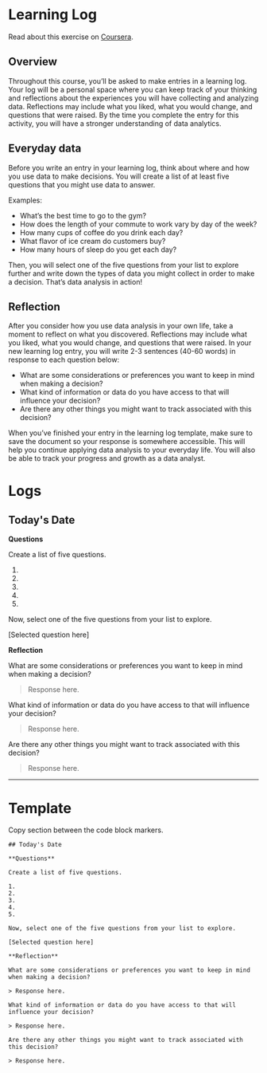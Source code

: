 # Learning Log

Read about this exercise on [Coursera](https://www.coursera.org/learn/foundations-data/supplement/yW748/learning-log-think-about-data-in-daily-life).

## Overview

Throughout this course, you’ll be asked to make entries in a learning log. Your log will be a personal space where you can keep track of your thinking and reflections about the experiences you will have collecting and analyzing data. Reflections may include what you liked, what you would change, and questions that were raised. By the time you complete the entry for this activity, you will have a stronger understanding of data analytics.

## Everyday data

Before you write an entry in your learning log, think about where and how you use data to make decisions. You will create a list of at least five questions that you might use data to answer.

Examples:
- What’s the best time to go to the gym?
- How does the length of your commute to work vary by day of the week?
- How many cups of coffee do you drink each day?
- What flavor of ice cream do customers buy?
- How many hours of sleep do you get each day?  

Then, you will select one of the five questions from your list to explore further and write down the types of data you might collect in order to make a decision. That’s data analysis in action!

## Reflection

After you consider how you use data analysis in your own life, take a moment to reflect on what you discovered. Reflections may include what you liked, what you would change, and questions that were raised. In your new learning log entry, you will write 2-3 sentences (40-60 words) in response to each question below:

- What are some considerations or preferences you want to keep in mind when making a decision?
- What kind of information or data do you have access to that will influence your decision?
- Are there any other things you might want to track associated with this decision?

When you’ve finished your entry in the learning log template, make sure to save the document so your response is somewhere accessible. This will help you continue applying data analysis to your everyday life. You will also be able to track your progress and growth as a data analyst.
# Logs

## Today's Date

**Questions**

Create a list of five questions.

1.
2.
3.
4.
5.

Now, select one of the five questions from your list to explore.

[Selected question here]

**Reflection**

What are some considerations or preferences you want to keep in mind when making a decision?

> Response here.

What kind of information or data do you have access to that will influence your decision?

> Response here.

Are there any other things you might want to track associated with this decision?

> Response here.

---
# Template

Copy section between the code block markers.

```
## Today's Date

**Questions**

Create a list of five questions.

1.
2.
3.
4.
5.

Now, select one of the five questions from your list to explore.

[Selected question here]

**Reflection**

What are some considerations or preferences you want to keep in mind when making a decision?

> Response here.

What kind of information or data do you have access to that will influence your decision?

> Response here.

Are there any other things you might want to track associated with this decision?

> Response here.
```

